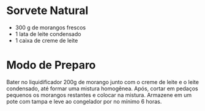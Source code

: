 # Sorvete Natural

- 300 g de morangos frescos
- 1 lata de leite condensado
- 1 caixa de creme de leite

# Modo de Preparo
Bater no liquidificador 200g de morango junto com o creme de leite e o leite condensado, até formar uma mistura homogênea. Após, cortar em pedaços pequenos os morangos restantes e colocar na mistura.
Armazene em um pote com tampa e leve ao congelador por no mínimo 6 horas.